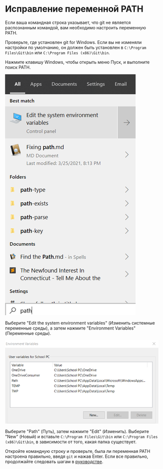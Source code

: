 # Исправление переменной PATH

Если ваша командная строка указывает, что git не является распознанным командой, вам необходимо настроить переменную PATH.

Проверьте, где установлен git for Windows. Если вы не изменяли настройки по умолчанию, он должен быть установлен в `C:\Program Files\Git\bin` или `C:\Program Files (x86)\Git\bin`.

Нажмите клавишу Windows, чтобы открыть меню Пуск, и выполните поиск PATH.

![Поиск переменной PATH](attachments/Pasted%20image%2020210325201407.png)

Выберите "Edit the system environment variables" (Изменить системные переменные среды), а затем нажмите "Environment Variables" (Переменные среды).

![Редактирование переменной PATH](attachments/Pasted%20image%2020210325201541.png)

Выберите "Path" (Путь), затем нажмите "Edit" (Изменить). Выберите "New" (Новый) и вставьте `C:\Program Files\Git\bin` или `C:\Program Files (x86)\Git\bin`, в зависимости от того, какая папка существует.

Откройте командную строку и проверьте, была ли переменная PATH настроена правильно, введя `git` и нажав Enter. Если все правильно, продолжайте следовать шагам в [руководстве](README.md).
